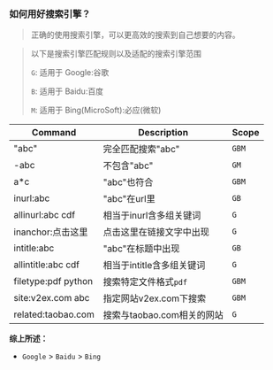 ### 如何用好搜索引擎？

> 正确的使用搜索引擎，可以更高效的搜索到自己想要的内容。

> 以下是搜索引擎匹配规则以及适配的搜索引擎范围
>
> `G`: 适用于 Google:谷歌
>
> `B`: 适用于 Baidu:百度
>
> `M`: 适用于 Bing(MicroSoft):必应(微软)

| Command             | Description                | Scope |
| ------------------- | -------------------------- | ----- |
| "abc"               | 完全匹配搜索"abc"          | `GBM` |
| -abc                | 不包含"abc"                | `GM`  |
| a*c                 | "abc"也符合                | `GBM` |
| inurl:abc           | "abc"在url里               | `GB`  |
| allinurl:abc cdf    | 相当于inurl含多组关键词    | `G`   |
| inanchor:点击这里   | 点击这里在链接文字中出现   | `G`   |
| intitle:abc         | "abc"在标题中出现          | `GB`  |
| allintitle:abc cdf  | 相当于intitle含多组关键词  | `G`   |
| filetype:pdf python | 搜索特定文件格式`pdf`      | `GBM` |
| site:v2ex.com abc   | 指定网站v2ex.com下搜索     | `GBM` |
| related:taobao.com  | 搜索与taobao.com相关的网站 | `G`   |



**综上所述：**

- `Google` > `Baidu` > `Bing`

